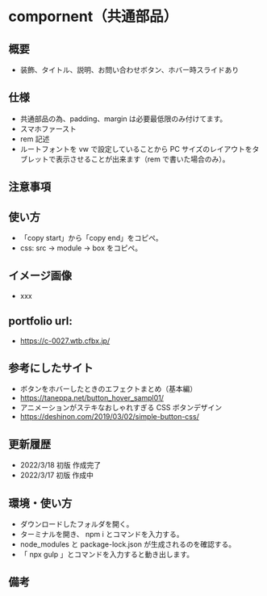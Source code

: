 # compornent（共通部品）

## 概要

- 装飾、タイトル、説明、お問い合わせボタン、ホバー時スライドあり

## 仕様

- 共通部品の為、padding、margin は必要最低限のみ付けてます。
- スマホファースト
- rem 記述
- ルートフォントを vw で設定していることから PC サイズのレイアウトをタブレットで表示させることが出来ます（rem で書いた場合のみ）。

## 注意事項

## 使い方

- 「copy start」から「copy end」をコピペ。
- css: src -> module -> box をコピペ。

## イメージ画像

- xxx

## portfolio url:

- https://c-0027.wtb.cfbx.jp/

## 参考にしたサイト

- ボタンをホバーしたときのエフェクトまとめ（基本編）
- https://taneppa.net/button_hover_sampl01/
- アニメーションがステキなおしゃれすぎる CSS ボタンデザイン
- https://deshinon.com/2019/03/02/simple-button-css/

## 更新履歴

- 2022/3/18 初版 作成完了
- 2022/3/17 初版 作成中

## 環境・使い方

- ダウンロードしたフォルダを開く。
- ターミナルを開き、 npm i とコマンドを入力する。
- node_modules と package-lock.json が生成されるのを確認する。
- 「 npx gulp 」とコマンドを入力すると動き出します。

## 備考
